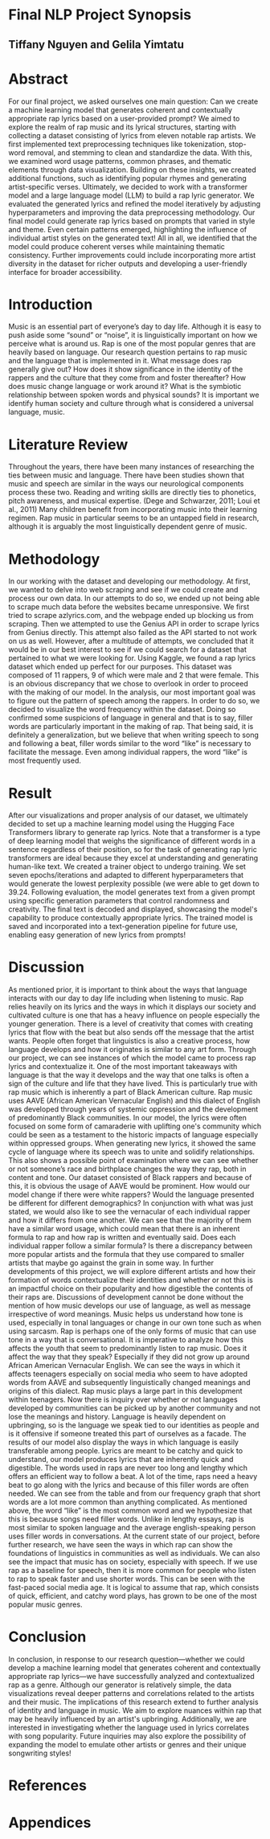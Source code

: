 # Final NLP Project Synopsis
## Tiffany Nguyen and Gelila Yimtatu
# Abstract
For our final project, we asked ourselves one main question: Can we create a machine learning model that generates coherent and contextually appropriate rap lyrics based on a user-provided prompt? We aimed to explore the realm of rap music and its lyrical structures, starting with collecting a dataset consisting of lyrics from eleven notable rap artists. We first implemented text preprocessing techniques like tokenization, stop-word removal, and stemming to clean and standardize the data. With this, we examined word usage patterns, common phrases, and thematic elements through data visualization. Building on these insights, we created additional functions, such as identifying popular rhymes and generating artist-specific verses. Ultimately, we decided to work with a transformer model and a large language model (LLM) to build a rap lyric generator. We evaluated the generated lyrics and refined the model iteratively by adjusting hyperparameters and improving the data preprocessing methodology. Our final model could generate rap lyrics based on prompts that varied in style and theme. Even certain patterns emerged, highlighting the influence of individual artist styles on the generated text! All in all, we identified that the model could produce coherent verses while maintaining thematic consistency. Further improvements could include incorporating more artist diversity in the dataset for richer outputs and developing a user-friendly interface for broader accessibility.

# Introduction
Music is an essential part of everyone’s day to day life. Although it is easy to push aside some “sound” or “noise”, it is linguistically important on how we perceive what is around us. Rap is one of the most popular genres that are heavily based on language. Our research question pertains to rap music and the language that is implemented in it. What message does rap generally give out? How does it show significance in the identity of the rappers and the culture that they come from and foster thereafter? How does music change language or work around it? What is the symbiotic relationship between spoken words and physical sounds? It is important we identify human society and culture through what is considered a universal language, music.

# Literature Review
Throughout the years, there have been many instances of researching the ties between music and language. There have been studies shown that music and speech are similar in the ways our neurological components process these two. Reading and writing skills are directly ties to phonetics, pitch awareness, and musical expertise. (Dege and Schwarzer, 2011; Loui et al., 2011) Many children benefit from incorporating music into their learning regimen. Rap music in particular seems to be an untapped field in research, although it is arguably the most linguistically dependent genre of music.

# Methodology
In our working with the dataset and developing our methodology. At first, we wanted to delve into web scraping and see if we could create and process our own data. In our attempts to do so, we ended up not being able to scrape much data before the websites became unresponsive. We first tried to scrape azlyrics.com, and the webpage ended up blocking us from scraping. Then we attempted to use the Genius API in order to scrape lyrics from Genius directly. This attempt also failed as the API started to not work on us as well. However, after a multitude of attempts, we concluded that it would be in our best interest to see if we could search for a dataset that pertained to what we were looking for. Using Kaggle, we found a rap lyrics dataset which ended up perfect for our purposes. 
	This dataset was composed of 11 rappers, 9 of which were male and 2 that were female. This is an obvious discrepancy that we chose to overlook in order to proceed with the making of our model. In the analysis, our most important goal was to figure out the pattern of speech among the rappers. In order to do so, we decided to visualize the word frequency within the dataset. Doing so confirmed some suspicions of language in general and that is to say, filler words are particularly important in the making of rap. That being said, it is definitely a generalization, but we believe that when writing speech to song and following a beat, filler words similar to the word “like” is necessary to facilitate the message. Even among individual rappers, the word “like” is most frequently used. 

# Result
After our visualizations and proper analysis of our dataset, we ultimately decided to set up a machine learning model using the Hugging Face Transformers library to generate rap lyrics. Note that a transformer is a type of deep learning model that weighs the significance of different words in a sentence regardless of their position, so for the task of generating rap lyric transformers are ideal because they excel at understanding and generating human-like text. We created a trainer object to undergo training. We set seven epochs/iterations and adapted to different hyperparameters that would generate the lowest perplexity possible (we were able to get down to 39.24. Following evaluation, the model generates text from a given prompt using specific generation parameters that control randomness and creativity. The final text is decoded and displayed, showcasing the model's capability to produce contextually appropriate lyrics. The trained model is saved and incorporated into a text-generation pipeline for future use, enabling easy generation of new lyrics from prompts!

# Discussion 
As mentioned prior, it is important to think about the ways that language interacts with our day to day life including when listening to music. Rap relies heavily on its lyrics and the ways in which it displays our society and cultivated culture is one that has a heavy influence on people especially the younger generation. There is a level of creativity that comes with creating lyrics that flow with the beat but also sends off the message that the artist wants. People often forget that linguistics is also a creative process, how language develops and how it originates is similar to any art form. Through our project, we can see instances of which the model came to process rap lyrics and contextualize it. 
One of the most important takeaways with language is that the way it develops and the way that one talks is often a sign of the culture and life that they have lived. This is particularly true with rap music which is inherently a part of Black American culture. Rap music uses AAVE (African American Vernacular English) and this dialect of English was developed through years of systemic oppression and the development of predominantly Black communities. In our model, the lyrics were often focused on some form of camaraderie with uplifting one's community which could be seen as a testament to the historic impacts of language especially within oppressed groups. When generating new lyrics, it showed the same cycle of language where its speech was to unite and solidify relationships. This also shows a possible point of examination where we can see whether or not someone’s race and birthplace changes the way they rap, both in content and tone. Our dataset consisted of Black rappers and because of this, it is obvious the usage of AAVE would be prominent. How would our model change if there were white rappers? Would the language presented be different for different demographics?
In conjunction with what was just stated, we would also like to see the vernacular of each individual rapper and how it differs from one another. We can see that the majority of them have a similar word usage, which could mean that there is an inherent formula to rap and how rap is written and eventually said. Does each individual rapper follow a similar formula? Is there a discrepancy between more popular artists and the formula that they use compared to smaller artists that maybe go against the grain in some way. In further developments of this project, we will explore different artists and how their formation of words contextualize their identities and whether or not this is an impactful choice on their popularity and how digestible the contents of their raps are.
Discussions of development cannot be done without the mention of how music develops our use of language, as well as message irrespective of word meanings. Music helps us understand how tone is used, especially in tonal languages or change in our own tone such as when using sarcasm. Rap is perhaps one of the only forms of music that can use tone in a way that is conversational. It is imperative to analyze how this affects the youth that seem to predominantly listen to rap music. Does it affect the way that they speak? Especially if they did not grow up around African American Vernacular English. We can see the ways in which it affects teenagers especially on social media who seem to have adopted words from AAVE and subsequently linguistically changed meanings and origins of this dialect. Rap music plays a large part in this development within teenagers. Now there is inquiry over whether or not languages developed by communities can be picked up by another community and not lose the meanings and history. Language is heavily dependent on upbringing, so is the language we speak tied to our identities as people and is it offensive if someone treated this part of ourselves as a facade. 
The results of our model also display the ways in which language is easily transferable among people. Lyrics are meant to be catchy and quick to understand, our model produces lyrics that are inherently quick and digestible. The words used in raps are never too long and lengthy which offers an efficient way to follow a beat. A lot of the time, raps need a heavy beat to go along with the lyrics and because of this filler words are often needed. We can see from the table and from our frequency graph that short words are a lot more common than anything complicated. As mentioned above, the word “like” is the most common word and we hypothesize that this is because songs need filler words. Unlike in lengthy essays, rap is most similar to spoken language and the average english-speaking person uses filler words in conversations.
At the current state of our project, before further research, we have seen the ways in which rap can show the foundations of linguistics in communities as well as individuals. We can also see the impact that music has on society, especially with speech. If we use rap as a baseline for speech, then it is more common for people who listen to rap to speak faster and use shorter words. This can be seen with the fast-paced social media age. It is logical to assume that rap, which consists of quick, efficient, and catchy word plays, has grown to be one of the most popular music genres. 

# Conclusion
In conclusion, in response to our research question—whether we could develop a machine learning model that generates coherent and contextually appropriate rap lyrics—we have successfully analyzed and contextualized rap as a genre. Although our generator is relatively simple, the data visualizations reveal deeper patterns and correlations related to the artists and their music. The implications of this research extend to further analysis of identity and language in music. We aim to explore nuances within rap that may be heavily influenced by an artist's upbringing. Additionally, we are interested in investigating whether the language used in lyrics correlates with song popularity. Future inquiries may also explore the possibility of expanding the model to emulate other artists or genres and their unique songwriting styles!

# References

# Appendices
